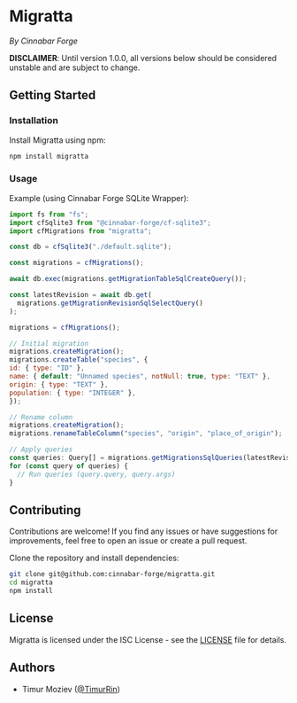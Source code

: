 # Migratta

_By Cinnabar Forge_

**DISCLAIMER**: Until version 1.0.0, all versions below should be considered unstable and are subject to change.

## Getting Started

### Installation

Install Migratta using npm:

```bash
npm install migratta
```

### Usage

Example (using Cinnabar Forge SQLite Wrapper):

```javascript
import fs from "fs";
import cfSqlite3 from "@cinnabar-forge/cf-sqlite3";
import cfMigrations from "migratta";

const db = cfSqlite3("./default.sqlite");

const migrations = cfMigrations();

await db.exec(migrations.getMigrationTableSqlCreateQuery());

const latestRevision = await db.get(
  migrations.getMigrationRevisionSqlSelectQuery()
);

migrations = cfMigrations();

// Initial migration
migrations.createMigration();
migrations.createTable("species", {
id: { type: "ID" },
name: { default: "Unnamed species", notNull: true, type: "TEXT" },
origin: { type: "TEXT" },
population: { type: "INTEGER" },
});

// Rename column
migrations.createMigration();
migrations.renameTableColumn("species", "origin", "place_of_origin");

// Apply queries
const queries: Query[] = migrations.getMigrationsSqlQueries(latestRevision);
for (const query of queries) {
  // Run queries (query.query, query.args)
}
```

## Contributing

Contributions are welcome! If you find any issues or have suggestions for improvements, feel free to open an issue or create a pull request.

Clone the repository and install dependencies:

```bash
git clone git@github.com:cinnabar-forge/migratta.git
cd migratta
npm install
```

## License

Migratta is licensed under the ISC License - see the [LICENSE](LICENSE) file for details.

## Authors

- Timur Moziev ([@TimurRin](https://github.com/TimurRin))
